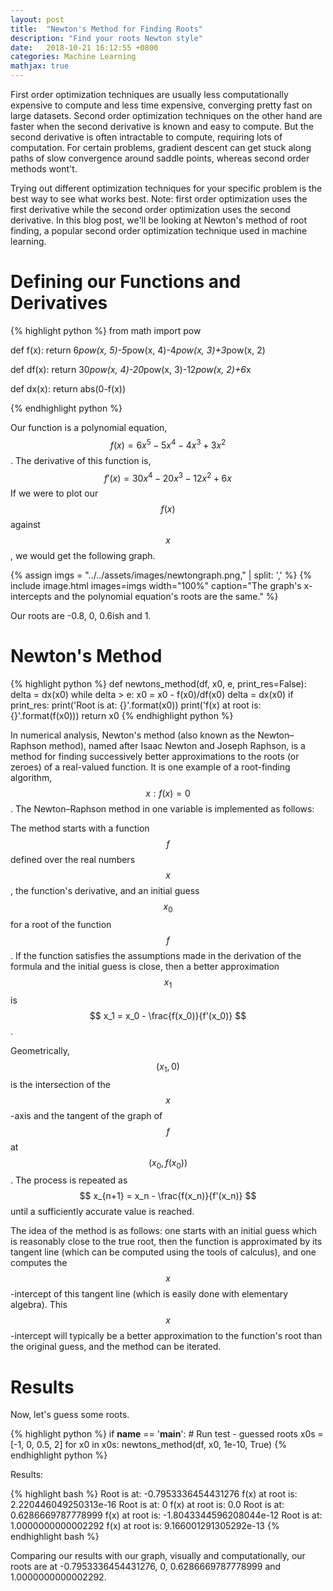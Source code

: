 ```yaml
---
layout: post
title:  "Newton's Method for Finding Roots"
description: "Find your roots Newton style"
date:   2018-10-21 16:12:55 +0800
categories: Machine Learning
mathjax: true
---
```


First order optimization techniques are usually less computationally expensive to compute and less time expensive, converging pretty fast on large datasets. Second order optimization techniques on the other hand are faster when the second derivative is known and easy to compute. But the second derivative is often intractable to compute, requiring lots of computation. For certain problems, gradient descent can get stuck along paths of slow convergence around saddle points, whereas second order methods wont't.

Trying out different optimization techniques for your specific problem is the best way to see what works best. Note: first order optimization uses the first derivative while the second order optimization uses the second derivative. In this blog post, we'll be looking at Newton's method of root finding, a popular second order optimization technique used in machine learning.

# Defining our Functions and Derivatives

{% highlight python %}
from math import pow

def f(x):
    return 6*pow(x, 5)-5*pow(x, 4)-4*pow(x, 3)+3*pow(x, 2)


def df(x):
    return 30*pow(x, 4)-20*pow(x, 3)-12*pow(x, 2)+6*x


def dx(x):
    return abs(0-f(x))

{% endhighlight python %}

Our function is a polynomial equation, $$ f(x) = 6x^5 - 5x^4 - 4x^3 + 3x^2 $$. The derivative of this function is, $$ f'(x) = 30x^4 - 20x^3 - 12x^2 + 6x $$ If we were to plot our $$ f(x) $$ against $$ x $$, we would get the following graph.

{% assign imgs = "../../assets/images/newtongraph.png," | split: ',' %}
{% include image.html images=imgs width="100%" caption="The graph's x-intercepts and the polynomial equation's roots are the same." %}<br class="img">


Our roots are -0.8, 0, 0.6ish and 1.

# Newton's Method

{% highlight python %}
def newtons_method(df, x0, e, print_res=False):
	delta = dx(x0)
    while delta > e:
        x0 = x0 - f(x0)/df(x0)
        delta = dx(x0)
    if print_res:
        print('Root is at: {}'.format(x0))
        print('f(x) at root is: {}'.format(f(x0)))
    return x0
{% endhighlight python %}

In numerical analysis, Newton's method (also known as the Newton–Raphson method), named after Isaac Newton and Joseph Raphson, is a method for finding successively better approximations to the roots (or zeroes) of a real-valued function. It is one example of a root-finding algorithm, $$ x:f(x) = 0 $$. The Newton–Raphson method in one variable is implemented as follows:

The method starts with a function $$ f $$ defined over the real numbers $$ x $$, the function's derivative, and an initial guess $$ x_0 $$ for a root of the function $$ f $$. If the function satisfies the assumptions made in the derivation of the formula and the initial guess is close, then a better approximation $$ x_1 $$ is $$ x_1 = x_0 - \frac{f(x_0)}{f'(x_0)} $$.

Geometrically, $$ (x_1, 0) $$ is the intersection of the $$ x $$-axis and the tangent of the graph of $$ f $$ at $$ (x_0, f(x_0)) $$. The process is repeated as $$ x_{n+1} = x_n - \frac{f(x_n)}{f'(x_n)} $$ until a sufficiently accurate value is reached.

The idea of the method is as follows: one starts with an initial guess which is reasonably close to the true root, then the function is approximated by its tangent line (which can be computed using the tools of calculus), and one computes the $$ x $$-intercept of this tangent line (which is easily done with elementary algebra). This $$ x $$-intercept will typically be a better approximation to the function's root than the original guess, and the method can be iterated.

# Results

Now, let's guess some roots.

{% highlight python %}
if __name__ == '__main__':
    # Run test - guessed roots
    x0s = [-1, 0, 0.5, 2]
    for x0 in x0s:
        newtons_method(df, x0, 1e-10, True)
{% endhighlight python %}

Results:

{% highlight bash %}
Root is at: -0.7953336454431276
f(x) at root is: 2.220446049250313e-16
Root is at: 0
f(x) at root is: 0.0
Root is at: 0.6286669787778999
f(x) at root is: -1.8043344596208044e-12
Root is at: 1.0000000000002292
f(x) at root is: 9.166001291305292e-13
{% endhighlight bash %}

Comparing our results with our graph, visually and computationally, our roots are at -0.7953336454431276, 0, 0.6286669787778999 and 1.0000000000002292.

